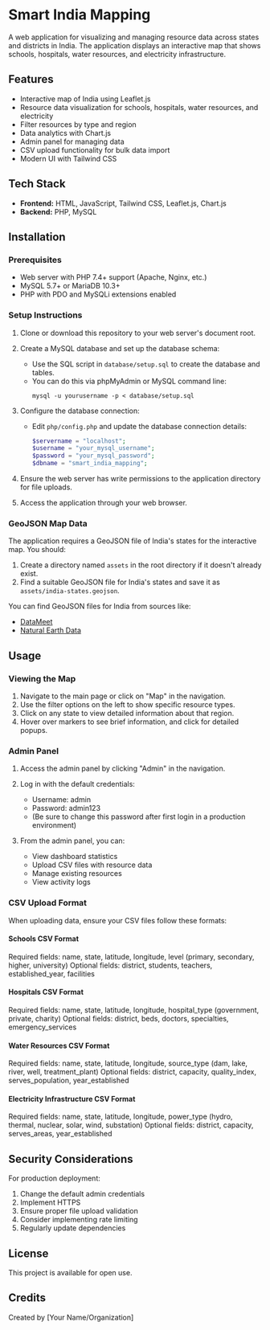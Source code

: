 # Smart India Mapping

A web application for visualizing and managing resource data across states and districts in India. The application displays an interactive map that shows schools, hospitals, water resources, and electricity infrastructure.

## Features

- Interactive map of India using Leaflet.js
- Resource data visualization for schools, hospitals, water resources, and electricity
- Filter resources by type and region
- Data analytics with Chart.js
- Admin panel for managing data
- CSV upload functionality for bulk data import
- Modern UI with Tailwind CSS

## Tech Stack

- **Frontend:** HTML, JavaScript, Tailwind CSS, Leaflet.js, Chart.js
- **Backend:** PHP, MySQL

## Installation

### Prerequisites

- Web server with PHP 7.4+ support (Apache, Nginx, etc.)
- MySQL 5.7+ or MariaDB 10.3+
- PHP with PDO and MySQLi extensions enabled

### Setup Instructions

1. Clone or download this repository to your web server's document root.

2. Create a MySQL database and set up the database schema:
   - Use the SQL script in `database/setup.sql` to create the database and tables.
   - You can do this via phpMyAdmin or MySQL command line:
     ```
     mysql -u yourusername -p < database/setup.sql
     ```

3. Configure the database connection:
   - Edit `php/config.php` and update the database connection details:
     ```php
     $servername = "localhost";
     $username = "your_mysql_username";
     $password = "your_mysql_password";
     $dbname = "smart_india_mapping";
     ```

4. Ensure the web server has write permissions to the application directory for file uploads.

5. Access the application through your web browser.

### GeoJSON Map Data

The application requires a GeoJSON file of India's states for the interactive map. You should:

1. Create a directory named `assets` in the root directory if it doesn't already exist.
2. Find a suitable GeoJSON file for India's states and save it as `assets/india-states.geojson`.

You can find GeoJSON files for India from sources like:
- [DataMeet](https://github.com/datameet/maps/tree/master/States)
- [Natural Earth Data](https://www.naturalearthdata.com/downloads/)

## Usage

### Viewing the Map

1. Navigate to the main page or click on "Map" in the navigation.
2. Use the filter options on the left to show specific resource types.
3. Click on any state to view detailed information about that region.
4. Hover over markers to see brief information, and click for detailed popups.

### Admin Panel

1. Access the admin panel by clicking "Admin" in the navigation.
2. Log in with the default credentials:
   - Username: admin
   - Password: admin123
   - (Be sure to change this password after first login in a production environment)

3. From the admin panel, you can:
   - View dashboard statistics
   - Upload CSV files with resource data
   - Manage existing resources
   - View activity logs

### CSV Upload Format

When uploading data, ensure your CSV files follow these formats:

#### Schools CSV Format
Required fields: name, state, latitude, longitude, level (primary, secondary, higher, university)
Optional fields: district, students, teachers, established_year, facilities

#### Hospitals CSV Format
Required fields: name, state, latitude, longitude, hospital_type (government, private, charity)
Optional fields: district, beds, doctors, specialties, emergency_services

#### Water Resources CSV Format
Required fields: name, state, latitude, longitude, source_type (dam, lake, river, well, treatment_plant)
Optional fields: district, capacity, quality_index, serves_population, year_established

#### Electricity Infrastructure CSV Format
Required fields: name, state, latitude, longitude, power_type (hydro, thermal, nuclear, solar, wind, substation)
Optional fields: district, capacity, serves_areas, year_established

## Security Considerations

For production deployment:
1. Change the default admin credentials
2. Implement HTTPS
3. Ensure proper file upload validation
4. Consider implementing rate limiting
5. Regularly update dependencies

## License

This project is available for open use.

## Credits

Created by [Your Name/Organization] 